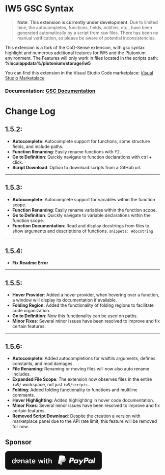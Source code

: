 # IW5 GSC Syntax
> **Note**: **This extension is currently under development**. Due to limited time, the autocompletes, functions, fields, notifies, etc., have been generated automatically by a script from raw files. There has been no manual verification, so please be aware of potential inconsistencies.

This extension is a fork of the CoD-Sense extension, with gsc syntax highlight and numerous additional features for IW5 and the Plutonium environment. The Features will only work in files located in the scripts path: **%localappdata%/plutonium/storage/iw5**

You can find this extension in the Visual Studio Code marketplace: [Visual Studio Marketplace](https://marketplace.visualstudio.com/items?itemName=LastDemon99.lb-iw5-gsc)

### Documentation: [GSC Documentation](https://lastdemon99.github.io/IW5-Documentation/index_gsc.html)

# Change Log

## 1.5.2:
- **Autocomplete**: Autocomplete support for functions, some structure fields, and include paths.
- **Function Renaming**: Easily rename functions with F2.
- **Go to Definition**: Quickly navigate to function declarations with ctrl + click.
- **Script Download**: Option to download scripts from a GitHub url.

-------------------------------------------------------------

## 1.5.3:
- **Autocomplete**: Autocomplete support for variables within the function scope.
- **Function Renaming**: Easily rename variables within the function scope.
- **Go to Definition**: Quickly navigate to variable declarations within the function scope.
- **Function Documentation**: Read and display docstrings from files to show arguments and descriptions of functions. `snippets: #docstring`

-------------------------------------------------------------

## 1.5.4:
- **Fix Readme Error**

-------------------------------------------------------------

## 1.5.5:
- **Hover Provider**: Added a hover provider, when hovering over a function, a window will display its documentation if available.
- **Folding Region**: Added the functionality of folding regions to facilitate code organization.
- **Go to Definition**: Now this functionality can be used on paths.
- **Minor Fixes**: Several minor issues have been resolved to improve and fix certain features.

-------------------------------------------------------------

## 1.5.6:
- **Autocomplete**: Added autocompletions for waittils arguments, defines constants, and mod damages.
- **File Renaming**: Renaming or moving files will now also auto rename includes.
- **Expanded File Scope**: The extension now observes files in the entire `iw5/` workspace, not just `iw5/scripts`.
- **Folding**: Added folding functionality to functions and multiline comments.
- **Hover Highlighting**: Added highlighting in hover code documentation.
- **Minor Fixes**: Several minor issues have been resolved to improve and fix certain features.
- **Removed Script Download**: Despite the creation a version with marketplace panel due to the API rate limit, this feature will be removed for now.

## Sponsor
<a href="https://www.paypal.com/paypalme/lastdemon99/"><img src="https://github.com/LastDemon99/LastDemon99/blob/main/Data/paypal_dark.svg" height="60"></a>
